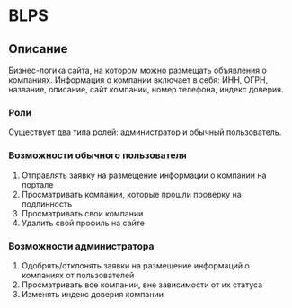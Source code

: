 # BLPS
## Описание
Бизнес-логика сайта, на котором можно размещать объявления о компаниях. Информация о компании включает в себя: ИНН, ОГРН, название, описание, сайт компании, номер телефона, индекс доверия. 
### Роли
Существует два типа ролей: администратор и обычный пользователь.
### Возможности обычного пользователя
1. Отправлять заявку на размещение информации о компании на портале
2. Просматривать компании, которые прошли проверку на подлинность
3. Просматривать свои компании
4. Удалить свой профиль на сайте
### Возможности администратора
1. Одобрять/отклонять заявки на размещение информаций о компаниях от пользователей
2. Просматривать все компании, вне зависимости от их статуса
3. Изменять индекс доверия компании
